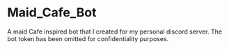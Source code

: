 # Maid_Cafe_Bot
A maid Cafe inspired bot that I created for my personal discord server. The bot token has been omitted for confidentiality purposes.  
